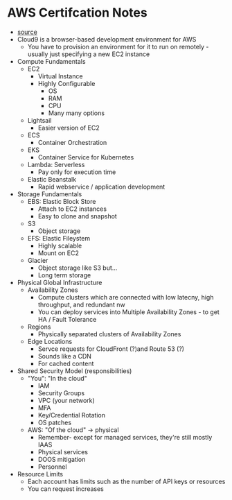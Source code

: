 AWS Certifcation Notes
==============

- [source](https://learning.oreilly.com/videos/aws-certified-developer)
- Cloud9 is a browser-based development environment for AWS
  - You have to provision an environment for it to run on remotely - usually just specifying a new EC2 instance
- Compute Fundamentals
  - EC2
    - Virtual Instance
    - Highly Configurable
      - OS
      - RAM
      - CPU
      - Many many options
  - Lightsail
    - Easier version of EC2
  - ECS
    - Container Orchestration
  - EKS
    - Container Service for Kubernetes
  - Lambda: Serverless
    - Pay only for execution time
  - Elastic Beanstalk
    - Rapid webservice / application development
- Storage Fundamentals
  - EBS: Elastic Block Store
    - Attach to EC2 instances
    - Easy to clone and snapshot 
  - S3
    - Object storage
  - EFS: Elastic Fileystem
    - Highly scalable
    - Mount on EC2
  - Glacier
    - Object storage like S3 but...
    - Long term storage 
- Physical Global Infrastructure
  - Availability Zones
    - Compute clusters which are connected with low latecny, high throughput, and redundant nw
    - You can deploy services into Multiple Availability Zones - to get HA / Fault Tolerance
  - Regions
    - Physically separated clusters of Availability Zones
  - Edge Locations
    - Servce requests for CloudFront (?)and Route 53 (?)
    - Sounds like a CDN
    - For cached content
- Shared Security Model (responsibilities)
  - "You": "In the cloud"
    - IAM
    - Security Groups
    - VPC (your network)
    - MFA
    - Key/Credential Rotation
    - OS patches
  - AWS: "Of the cloud" -> physical
    - Remember- except for managed services, they're still mostly IAAS
    - Physical services
    - DOOS mitigation
    - Personnel
- Resource Limits
  - Each account has limits such as the number of API keys or resources
  - You can request increases




